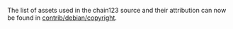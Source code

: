 The list of assets used in the chain123 source and their attribution can now be found in [contrib/debian/copyright](../contrib/debian/copyright).
